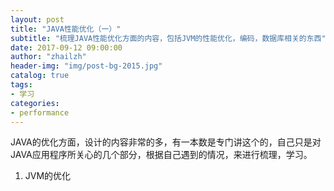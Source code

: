```yaml
---    
layout: post  
title: "JAVA性能优化（一）"  
subtitle: "梳理JAVA性能优化方面的内容，包括JVM的性能优化，编码，数据库相关的东西"  
date: 2017-09-12 09:00:00  
author: "zhailzh"  
header-img: "img/post-bg-2015.jpg"  
catalog: true  
tags:  
- 学习  
categories:  
- performance
---  
```

  JAVA的优化方面，设计的内容非常的多，有一本数是专门讲这个的，自己只是对JAVA应用程序所关心的几个部分，根据自己遇到的情况，来进行梳理，学习。
<!--more-->

1. JVM的优化
